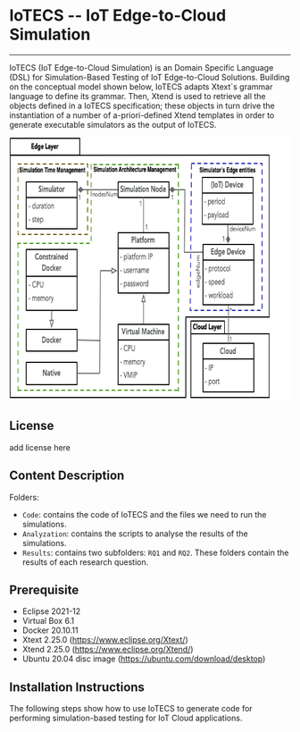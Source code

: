 # IoTECS -- IoT Edge-to-Cloud Simulation
-----------------------------------------------------------------
IoTECS (IoT Edge-to-Cloud Simulation) is an Domain Specific Language (DSL) for Simulation-Based Testing of IoT Edge-to-Cloud Solutions. Building on the conceptual model shown below, IoTECS adapts Xtext`s grammar language to define its grammar. Then, Xtend is used to retrieve all the objects defined in a IoTECS specification; these objects in turn drive the instantiation of a number of a-priori-defined Xtend templates in order to generate executable simulators as the output of IoTECS.

<p align="center">
  <img src="https://github.com/JiaLi123456/IoTECS/blob/main/ConceptualModel.png" width="719" height="472" class="centerImage" />
</p>

License 
--------------------------------------------
add license here

Content Description
----------------------------------------------
Folders:
* ```Code```: contains the code of IoTECS and the files we need to run the simulations.
* ```Analyzation```: contains the scripts to analyse the results of the simulations.
* ```Results```: contains two subfolders: ```RQ1``` and ```RQ2```. These folders contain the results of each research question.

Prerequisite
---------------------------------------------
* Eclipse 2021-12
* Virtual Box 6.1
* Docker 20.10.11
* Xtext 2.25.0 (https://www.eclipse.org/Xtext/)
* Xtend 2.25.0 (https://www.eclipse.org/Xtend/)
* Ubuntu 20.04 disc image (https://ubuntu.com/download/desktop)


Installation Instructions
--------------------------------------------
The following steps show how to use IoTECS to generate code for performing simulation-based testing for IoT Cloud applications.
